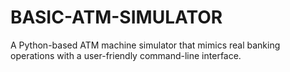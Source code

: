 # BASIC-ATM-SIMULATOR
A Python-based ATM machine simulator that mimics real banking operations with a user-friendly command-line interface.

